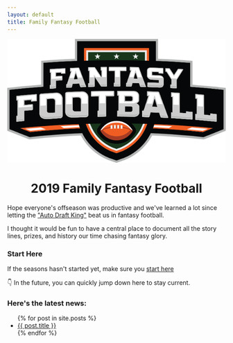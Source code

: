 ```yaml
---
layout: default
title: Family Fantasy Football
---
```

<img class="center" src="/assets/fantasy_football.png" alt="Fantasy Football">
<h1 align="center" >2019 Family Fantasy Football</h1>
Hope everyone's offseason was productive and we've learned a lot since letting the <a href="http://fantasy.espn.com/football/team?leagueId=215530&seasonId=2019&teamId=12" target="_blank">"Auto Draft King"</a> beat us in fantasy football.

I thought it would be fun to have a central place to document all the story lines, prizes, and history our time chasing fantasy glory.
### Start Here
If the seasons hasn't started yet, make sure you <a href="http://sportsfamily.club/2019/08/21/welcome-back.html">start here</a>

👇 In the future, you can quickly jump down here to stay current.
### Here's the latest news:
<ul>
  {% for post in site.posts %}
    <li>
      <a href="{{ post.url }}">{{ post.title }}</a>
    </li>
  {% endfor %}
</ul>